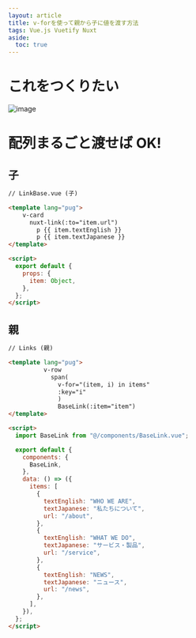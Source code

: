 ```yaml
---
layout: article
title: v-forを使って親から子に値を渡す方法
tags: Vue.js Vuetify Nuxt
aside:
  toc: true
---
```


# これをつくりたい

![image](https://user-images.githubusercontent.com/44778704/86755339-877fd180-c07c-11ea-91b2-3386ebde78ec.png)

# 配列まるごと渡せば OK!

## 子

```html
// LinkBase.vue (子)

<template lang="pug">
    v-card
      nuxt-link(:to="item.url")
        p {{ item.textEnglish }}
        p {{ item.textJapanese }}
</template>

<script>
  export default {
    props: {
      item: Object,
    },
  };
</script>
```

## 親

```html
// Links (親)

<template lang="pug">
          v-row
            span(
              v-for="(item, i) in items"
              :key="i"
              )
              BaseLink(:item="item")
</template>

<script>
  import BaseLink from "@/components/BaseLink.vue";

  export default {
    components: {
      BaseLink,
    },
    data: () => ({
      items: [
        {
          textEnglish: "WHO WE ARE",
          textJapanese: "私たちについて",
          url: "/about",
        },
        {
          textEnglish: "WHAT WE DO",
          textJapanese: "サービス・製品",
          url: "/service",
        },
        {
          textEnglish: "NEWS",
          textJapanese: "ニュース",
          url: "/news",
        },
      ],
    }),
  };
</script>
```
